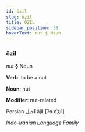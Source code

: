 ```yaml
---
id: özil
slug: özil
title: ÖZİL
sidebar_position: 38
hoverText: nut § Noun
---
```


### özil

*nut* **§** Noun

**Verb**: to be a nut

**Noun**: nut

**Modifier**: nut-related

Persian آجیل âjil [ʔɔ.d͡ʒíl]

*Indo-Iranian Language Family*